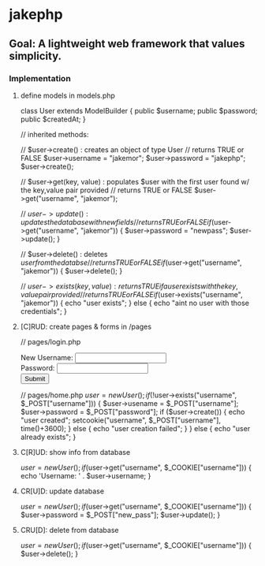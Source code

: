 # jakephp

## Goal: A lightweight web framework that values simplicity. 
### Implementation
1) define models in models.php

	class User extends ModelBuilder {
		public $username;
		public $password;
		public $createdAt;
	}

	// inherited methods:
	
	// $user->create() : creates an object of type User
	// returns TRUE or FALSE
		$user->username = "jakemor"; 
		$user->password = "jakephp";
		$user->create();

	// $user->get(key, value) : populates $user with the first user found w/ the key,value pair provided 
	// returns TRUE or FALSE
		$user->get("username", "jakemor"); 

	// $user->update() : updates the database with new fields
	// returns TRUE or FALSE
		if ($user->get("username", "jakemor")) {
			$user->password = "newpass";
			$user->update();
		}
	
	// $user->delete() : deletes $user from the databse
	// returns TRUE or FALSE
		if ($user->get("username", "jakemor")) {
			$user->delete();
		}

	// $user->exists(key, value) : returns TRUE if a user exists with the key,value pair provided
	// returns TRUE or FALSE
		if ($user->exists("username", "jakemor")) {
			echo "user exists";
		} else {
			echo "aint no user with those credentials";
		}


2) [C]RUD:	create pages & forms in /pages

	// pages/login.php
	<form action="home" method="post">
		New Username: <input type="text" name="username"><br>
		Password: <input type="password" name="password"><br>
		<input type="submit">
	</form>

	// pages/home.php
	$user = new User();
	if (!$user->exists("username", $_POST["username"])) { 
		$user->usename = $_POST["username"];
		$user->password = $_POST["password"];
		if ($user->create()) {
			echo "user created";
			setcookie("username", $_POST["username"], time()+3600);
		} else {
			echo "user creation failed";
		}
	} else {
		echo "user already exists"; 
	}

3) C[R]UD:	show info from database

	$user = new User();
	if ($user->get("username", $_COOKIE["username"])) {
		echo 'Username: ' . $user->username; 
	}

4) CR[U]D:	update database

	$user = new User();
	if ($user->get("username", $_COOKIE["username"])) {
		$user->password = $_POST["new_pass"];
		$user->update(); 
	}

5) CRU[D]:	delete from database

	$user = new User();
	if ($user->get("username", $_COOKIE["username"])) {
		$user->delete(); 
	}

